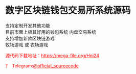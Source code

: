 # 数字区块链钱包交易所系统源码

支持定制开发其他功能<br>目前市面上极其好用的钱包系统 内盘交易系统<br>支持增加新款区块链游戏<br>牧场游戏 或 农场游戏<br>


<p style="color: red;">源代码下载地址：<a href="https://mega-file.org/Hni24" style="color: red;">https://mega-file.org/Hni24</a></p><p style="color: red;"><img src="https://cdn-icons-png.flaticon.com/512/2111/2111646.png" alt="Telegram Icon" style="width: 16px; vertical-align: middle; margin-right: 5px;">Telegram:<a href="https://t.me/official_sourcecode" style="color: red;">@official_sourcecode</a></p>